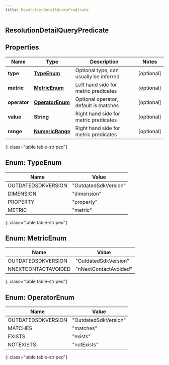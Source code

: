 ```yaml
---
title: ResolutionDetailQueryPredicate
---
```


## ResolutionDetailQueryPredicate

## Properties

| Name         | Type                                                     | Description                            | Notes      |
| ------------ | -------------------------------------------------------- | -------------------------------------- | ---------- |
| **type**     | [**TypeEnum**](#TypeEnum)<!---->                         | Optional type, can usually be inferred | [optional] |
| **metric**   | [**MetricEnum**](#MetricEnum)<!---->                     | Left hand side for metric predicates   | [optional] |
| **operator** | [**OperatorEnum**](#OperatorEnum)<!---->                 | Optional operator, default is matches  | [optional] |
| **value**    | <!----><!---->**String**<!---->                          | Right hand side for metric predicates  | [optional] |
| **range**    | <!----><!---->[**NumericRange**](NumericRange.md)<!----> | Right hand side for metric predicates  | [optional] |

{: class="table table-striped"}

<a name="TypeEnum"></a>

## Enum: TypeEnum

| Name               | Value                          |
| ------------------ | ------------------------------ |
| OUTDATEDSDKVERSION | &quot;OutdatedSdkVersion&quot; |
| DIMENSION          | &quot;dimension&quot;          |
| PROPERTY           | &quot;property&quot;           |
| METRIC             | &quot;metric&quot;             |

{: class="table table-striped"}

<a name="MetricEnum"></a>

## Enum: MetricEnum

| Name                | Value                           |
| ------------------- | ------------------------------- |
| OUTDATEDSDKVERSION  | &quot;OutdatedSdkVersion&quot;  |
| NNEXTCONTACTAVOIDED | &quot;nNextContactAvoided&quot; |

{: class="table table-striped"}

<a name="OperatorEnum"></a>

## Enum: OperatorEnum

| Name               | Value                          |
| ------------------ | ------------------------------ |
| OUTDATEDSDKVERSION | &quot;OutdatedSdkVersion&quot; |
| MATCHES            | &quot;matches&quot;            |
| EXISTS             | &quot;exists&quot;             |
| NOTEXISTS          | &quot;notExists&quot;          |

{: class="table table-striped"}
